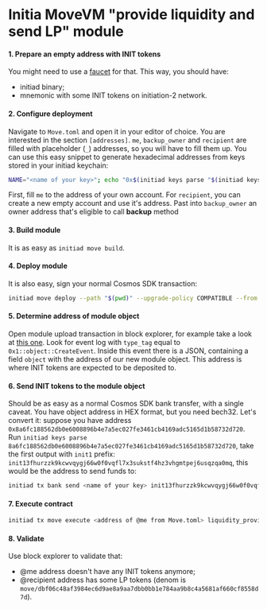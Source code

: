# Initia MoveVM "provide liquidity and send LP" module

#### 1. Prepare an empty address with INIT tokens

You might need to use a [faucet](https://faucet.testnet.initia.xyz/) for that.
This way, you should have:

- initiad binary;
- mnemonic with some INIT tokens on initiation-2 network.

#### 2. Configure deployment

Navigate to `Move.toml` and open it in your editor of choice. You are interested in the
section `[addresses]`. `me`, `backup_owner` and `recipient` are filled with placeholder (`_`) addresses,
so you will have to fill them up. You can use this easy snippet to generate hexadecimal
addresses from keys stored in your initiad keychain:

```bash
NAME="<name of your key>"; echo "0x$(initiad keys parse "$(initiad keys show "$NAME" --output json | jq -r '.address')" --output json | jq -r '.bytes' | tr '[:upper:]' '[:lower:]')"
```

First, fill `me` to the address of your own account. For `recipient`, you can create a new
empty account and use it's address. Past into `backup_owner` an owner address that's eligible to call **backup** method

#### 3. Build module

It is as easy as `initiad move build`.

#### 4. Deploy module

It is also easy, sign your normal Cosmos SDK transaction:

```bash
initiad move deploy --path "$(pwd)" --upgrade-policy COMPATIBLE --from <name of your key> --gas auto --gas-adjustment 1.5 --gas-prices 0.025uinit --node https://rpc.initiation-2.initia.xyz:443 --chain-id initiation-2
```

#### 5. Determine address of module object

Open module upload transaction in block explorer, for example take a look at
[this one](https://scan.testnet.initia.xyz/initiation-1/txs/7B408B00337E840D0AF2BB89615CEEFFD73A28458D1BD31185418909FAF37BDB).
Look for event log with `type_tag` equal to `0x1::object::CreateEvent`.
Inside this event there is a JSON, containing a field `object` with the
address of our new module object. This address is where INIT tokens are expected
to be deposited to.

#### 6. Send INIT tokens to the module object

Should be as easy as a normal Cosmos SDK bank transfer, with a single caveat.
You have object address in HEX format, but you need bech32. Let's convert it:
suppose you have address `0x8a6fc188562db0e6008896b4e7a5ec027fe3461cb4169adc5165d1b58732d720`.
Run `initiad keys parse 8a6fc188562db0e6008896b4e7a5ec027fe3461cb4169adc5165d1b58732d720`,
take the first output with `init1` prefix: `init13fhurzzk9kcwvqygj66w0f0vqfl7x3sukstf4hz3vhgmtpej6usqzqa0mq`,
this would be the address to send funds to:

```bash
initiad tx bank send <name of your key> init13fhurzzk9kcwvqygj66w0f0vqfl7x3sukstf4hz3vhgmtpej6usqzqa0mq 4242uinit --gas auto --gas-adjustment 1.5 --gas-prices 0.025uinit --chain-id initiation-2 --node https://rpc.initiation-2.initia.xyz:443
```

#### 7. Execute contract

```bash
initiad tx move execute <address of @me from Move.toml> liquidity_provider provide --from testnet --gas auto --gas-adjustment 1.5 --gas-prices 0.025uinit --node https://rpc.initiation-2.initia.xyz:443 --chain-id initiation-2
```

#### 8. Validate

Use block explorer to validate that:

- @me address doesn't have any INIT tokens anymore;
- @recipient address has some LP tokens (denom is
  `move/dbf06c48af3984ec6d9ae8a9aa7dbb0bb1e784aa9b8c4a5681af660cf8558d7d`).
